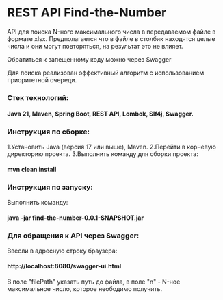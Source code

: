 # REST API Find-the-Number

API для поиска N-ного максимального числа в передаваемом файле в формате xlsx. Предполагается что в файле в столбик находятся целые числа и они могут повторяться, на результат это не влияет. 

Обратиться к запещенному коду можно через Swagger

Для поиска реализован эффективный алгоритм с использованием приоритетной очереди.

### Стек технологий:
#### Java 21, Maven, Spring Boot, REST API, Lombok, Slf4j, Swagger.


### Инструкция по сборке:

1.Установить Java (версия 17 или выше), Maven.
2.Перейти в корневую директорию проекта.
3.Выполнить команду для сборки проекта: 
#### mvn clean install

### Инструкция по запуску:

Выполнить команду:
#### java -jar find-the-number-0.0.1-SNAPSHOT.jar

### Для обращения к API через Swagger:

Ввесли в адресную строку браузера:
####  http://localhost:8080/swagger-ui.html

В поле "filePath" указать путь до файла, 
в поле "n" - N-ное максимальное число, которое неободимо получить.
